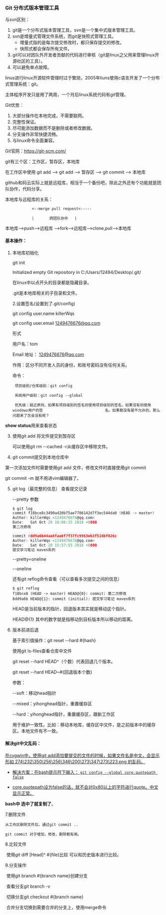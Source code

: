 ### Git 分布式版本管理工具

与svn区别：

1. git是一个分布式版本管理工具，svn是一个集中式版本管理工具。
2. svn是增量式管理文件系统，而git是快照式管理工具。
   - 增量式指的是每次提交修改时，都只保存提交的修改。
   - 快照式都会保存所有文件。
3. git可以对团队外开发者贡献的代码进行审核（git是linux之父用来管理linux开源社区的工具）。
4. 可以避免单点故障。

linus进行linux开源软件管理时过于繁琐，2005年liuns使用c语言开发了一个分布式管理系统：git。

主体程序开发只是用了两周，一个月后linux系统代码有git管理。



Git优势：

1. 大部分操作在本地完成，不需要联网。
2. 完整性保证。
3. 尽可能添加数据而不是删除或者修改数据。
4. 分支操作非常快捷流畅。
5. 与linux命令全面兼容。

Git官网：https://git-scm.com/



git有三个区：工作区，暂存区，本地库

在工作区中使用 git add --> git add --> 暂存区 --> git commit --> 本地库

github和码云实际上就是远程库，相当于一个备份吧，除此之外还有个功能就是团队协作，代码分享。



本地库与远程库的关系：

				<--merge pull request<-----
	
				|		跨团队协作	|

本地库-->push-->远程库 -->fork-->远程库-->clone,pull-->本地库



#### 基本操作：

1. 本地库初始化	

	git init

	Initialized empty Git repository in C:/Users/12494/Desktop/.git/

	在linux中以点开头的目录都是隐藏目录。

	.git是本地库相关的子目录和文件。

   2.设置签名(设置到了.git/config)

	git config user.name killerWqs

	git config user.email 1249476676@qq.com

	形式

	用户名：tom

	Email 地址： 1249476676@qq.com

	作用：区分不同开发人员的身份，和账号密码没有任何关系。

	命令：

		项目级别/仓库级别：git config
	
		系统用户级别：git config --global
	
		优先级：就近原则，如果有项目级别的签名则使用项目级别的签名，如果没有则使用windows用户的签			   				名。如果都没有是不允许的，那么问题来了怎会没有呢？

**show status**用来查看状态

3. 使用git add 将文件提交到暂存区

   可以使用git rm --cached <file> -r从缓存区中移除文件。

4. git commit提交到本地仓库中

第一次添加文件时需要使用git add 文件，修改文件时直接使用git commit

git commit -m <message> <file> 就不用进vim编辑器了。

5. git log（最完整的信息） 查看提交记录

   --pretty 参数

   ```c
   $ git log
   commit f18bce8c3490ad20b75ae7786142d7f3ec544da0 (HEAD -> master)
   Author: killerWqs <1249476676@qq.com>
   Date:   Sat Oct 20 16:06:15 2018 +0800
   第二次修改
   
   commit 8dd9a6b44aa6faa6f7f37fc9963eb3f516bf026c
   Author: killerWqs <1249476676@qq.com>
   Date:   Sat Oct 20 15:57:55 2018 +0800
   提交学习笔记 maven系列
   ```

   --pretty=oneline

   --oneline

   还有git reflog命令查看（可以查看多次提交之间的信息）

   ```
   $ git reflog
   f18bce8 (HEAD -> master) HEAD@{0}: commit: 第二次修改
   8dd9a6b HEAD@{1}: commit (initial): 提交学习笔记 maven系列
   ```

   HEAD是当前版本的指针，回退版本其实就是移动这个指针。

   HEAD@{1} 其中的数字就是指移动到目标版本所以移动的距离。

6. 版本前进后退

   基于索引值操作：git reset --hard #{hash}

   使用git ls-files查看仓库中文件

   git reset --hard HEAD^（个数）代表回退几个版本。

   git reset --hard HEAD~#{回退版本个数}

   参数：

   	--soft：移动head指针

   	--mixed：yihonghead指针，重置缓存区

   	--hard：yihonghead指针，重置缓存区，跟新工作区

   用于维护一致性。比如：移动本地库，缓存区中文件，是之前版本中的缓存区。本地文件有不一致。

#### 解决git中文乱码：

<u>在cygwin中，使用git add添加要提交的文件的时候，如果文件名是中文，会显示形如 274\232\350\256\256\346\200\273\347\273\223.png 的乱码。</u> 

- <u>解决方案：在bash提示符下输入： `git config --global core.quotepath false`</u>

- <u>core.quotepath设为false的话，就不会对0x80以上的字符进行quote。中文显示正常。</u> 


**bash中 选中了就复制了**。

7.删除文件

	从工作区删除文件后，通过git commit ..

	git commit 对于增加，修改，删除都有用。

8.比较文件

​	使用git diff [Head]^ #{file}比较 可以和历史版本进行比较。

9.分支操作

​	使用git branch #{branch name}创建分支

​	查看分支git branch -v

​	切换分支git checkout #{branch name}

​	合并分支切换到需要合并的分支上，使用merge命令